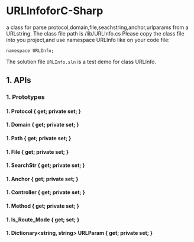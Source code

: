# URLInfoforC-Sharp
a class for parse protocol,domain,file,seachstring,anchor,urlparams from a URLstring.
The class file path is /lib/URLInfo.cs
Please copy the class file into you project,and use namespace URLInfo like on your code file:
```
namespace URLInfo;
```
The solution file `URLInfo.sln` is a test demo for class  URLInfo.

## 1. APIs
### 1. Prototypes
#### 1. Protocol { get; private set; }
#### 1. Domain { get; private set; }
#### 1. Path { get; private set; }
#### 1. File { get; private set; }
#### 1. SearchStr { get; private set; }
#### 1. Anchor { get; private set; }
#### 1. Controller { get; private set; }
#### 1. Method { get; private set; }
#### 1. Is_Route_Mode { get; set; }
#### 1. Dictionary<string, string> URLParam { get; private set; }

